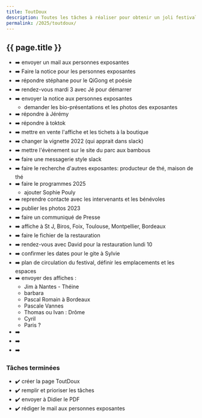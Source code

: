 ```yaml
---
title: ToutDoux
description: Toutes les tâches à réaliser pour obtenir un joli festival
permalink: /2025/toutdoux/
---
```


<section class="section">
<div class="wrapper" markdown="1">

# {{ page.title }}

- ➡️ envoyer un mail aux personnes exposantes
- ➡️ Faire la notice pour les personnes exposantes
- ➡️ répondre stéphane pour le QiGong et poésie
- ➡️ rendez-vous mardi 3 avec Jé pour démarrer
- ➡️ envoyer la notice aux personnes exposantes
  - demander les bio-présentations et les photos des exposantes
- ➡️ répondre à Jérémy
- ➡️ répondre à toktok
- ➡️ mettre en vente l'affiche et les tichets à la boutique
- ➡️ changer la vignette 2022 (qui apprait dans slack)
- ➡️ mettre l'évènement sur le site du parc aux bambous
- ➡️ faire une messagerie style slack
- ➡️ faire le recherche d'autres exposantes: producteur de thé, maison de thé
- ➡️ faire le programmes 2025
  - ajouter Sophie Pouly
- ➡️ reprendre contacte avec les intervenants et les bénévoles
- ➡️ publier les photos 2023
- ➡️ faire un communiqué de Presse
- ➡️ affiche à St J, Biros, Foix, Toulouse, Montpellier, Bordeaux
- ➡️ faire le fichier de la restauration
- ➡️ rendez-vous avec David pour la restauration lundi 10
- ➡️ confirmer les dates pour le gite à Sylvie
- ➡️ plan de circulation du festival, définir les emplacements et les espaces
- ➡️ envoyer des affiches :
  - Jim à Nantes - Théine
  - barbara
  - Pascal Romain à Bordeaux
  - Pascale Vannes
  - Thomas ou Ivan : Drôme
  - Cyril
  - Paris ?
- ➡️
- ➡️
- ➡️

### Tâches terminées

- ✔️ créer la page ToutDoux
- ✔️ remplir et prioriser les tâches
- ✔️ envoyer à Didier le PDF
- ✔️ rédiger le mail aux personnes exposantes

</div>
</section>
